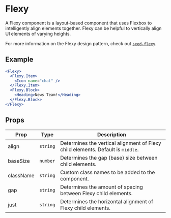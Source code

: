 # Flexy

A Flexy component is a layout-based component that uses Flexbox to intelligently align elements together. Flexy can be helpful to vertically align UI elements of varying heights.

For more information on the Flexy design pattern, check out [`seed-flexy`](http://developer.helpscout.net/seed/packs/seed-flexy/).

## Example

```jsx
<Flexy>
  <Flexy.Item>
    <Icon name="chat" />
  </Flexy.Item>
  <Flexy.Block>
    <Heading>News Team!</Heading>
  </Flexy.Block>
</Flexy>
```

## Props

| Prop      | Type     | Description                                                                     |
| --------- | -------- | ------------------------------------------------------------------------------- |
| align     | `string` | Determines the vertical alignment of Flexy child elements. Default is `middle`. |
| baseSize  | `number` | Determines the gap (base) size between child elements.                          |
| className | `string` | Custom class names to be added to the component.                                |
| gap       | `string` | Determines the amount of spacing between Flexy child elements.                  |
| just      | `string` | Determines the horizontal alignment of Flexy child elements.                    |
